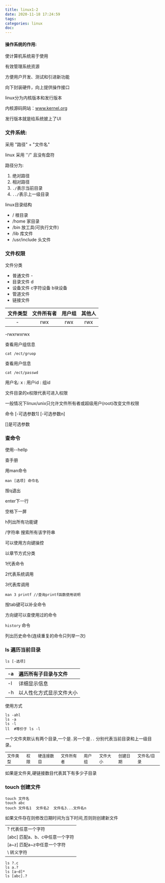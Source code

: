 ```yaml
---
title: linux1-2
date: 2020-11-18 17:24:59
tags:
categories: linux
doc:
---
```








#### 操作系统的作用:

使计算机系统易于使用

有效管理系统资源

方便用户开发、测试和引进新功能

向下封装硬件，向上提供操作接口



linux分为内核版本和发行版本

内核源码网站：www.kernel.org

发行版本就是给系统披上了UI



### 文件系统:

采用  "路径" + "文件名"

linux 采用 ''/" 且没有盘符

路径分为:

1. 绝对路径
2. 相对路径
3. `./`表示当前目录
4. `../`表示上一级目录

linux目录结构

- /  根目录
- /home  家目录
- /bin   放工具(可执行文件)
- /lib  库文件
- /usr/include  头文件



### 文件权限

文件分类

- 普通文件 -
- 目录文件 d
- 设备文件  c字符设备   b块设备
- 管道文件
- 链接文件  

| 文件类型 | 文件所有者 | 用户组 | 其他人 |
| :------: | :--------: | :----: | :----: |
|    -     |    rwx     |  rwx   |  rwx   |

-rwxrwxrwx

查看用户组信息

```Linux
cat /ect/gruop
```

查看用户信息

```linux
cat /ect/passwd		
```

用户名: x : 用户id : 组id



文件目录的x权限代表可进入权限

一般情况下linux/unix只允许文件所有者或超级用户(root)改变文件权限



命令 [-可选参数1] [-可选参数n]

[]是可选参数



### 查命令

使用--hellp

查手册

用man命令

```
man [选项] 命令名
```

按q退出

enter下一行

空格下一屏

h列出所有功能键

/字符串 搜索所有该字符串

可以使用方向键操控

以章节方式分类

1代表命令

2代表系统调用

3代表库调用

```
man 3 printf //查询printf函数使用说明
```

按tab键可以补全命令

方向键可以查使用过的命令

`history` 命令 

列出历史命令(连续重复的命令只列举一次)

### ls 遍历当前目录

`ls [-选项]`

| -a   | 遍历所有子目录与文件     |
| :--- | :----------------------- |
| -l   | 详细显示信息             |
| -h   | 以人性化方式显示文件大小 |

使用方式

```
ls -ahl
ls -a
ls -l
ll  #等价于 ls -l
```

一个文件夹默认有两个目录,一个是`.`另一个是`..`   分别代表当前目录和上一级目录。

<table style="font-size:13px;">
<tr>
    <td>文件类型</td>
    <td>权限</td>
    <td>硬连接数目</td>
    <td>文件所有者</td>
    <td>用户组</td>
    <td>文件大小</td>
    <td>创建日期</td>
    <td>文件名/目录</td>
</tr>
</table>

如果是文件夹,硬链接数目代表其下有多少子目录



### touch 创建文件

```
touch 文件名
touch abc
touch 文件名1  文件名2  文件名3...文件名n
```

如果文件存在则修改日期时间为当下时间,否则则创建新文件

<table style="font-size:14px;">
<tr>
<td>?     代表任意一个字符</td>
</tr>

<tr>
<td>[abc]  匹配a、b、c中任意一个字符</td>
</tr>

<tr>
<td>[a~z] 匹配a~z中任意一个字符</td>
</tr>

<tr>
<td> \  转义字符</td>
</tr>

</table>



```
ls ?.c
ls a.?
ls [a~d]*
ls [abc].?
```





